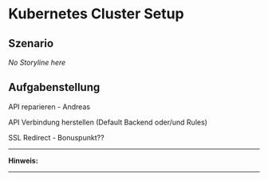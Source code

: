 # Kubernetes Cluster Setup

## Szenario

*No Storyline here*

## Aufgabenstellung

API reparieren - Andreas

API Verbindung herstellen (Default Backend oder/und Rules)

SSL Redirect - Bonuspunkt??

---
**Hinweis:**

---
